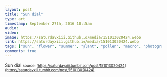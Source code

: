 ```yaml
---
layout: post
title: "Sun dial"
type: art
timestamp: September 27th, 2016 10:15am
audio: 
video: 
image: https://saturdayxiii.github.io/media/151013020424.webp
link: https://saturdayxiii.github.io/media/151013020424.webp
tags: ["sun", "flower", "summer", "plant", "pollen", "macro", "photography"]
comments: true
---
```

Sun dial
<small>source: [https://saturdayxiii.tumblr.com/post/151013020424](https://saturdayxiii.tumblr.com/post/151013020424)</small>